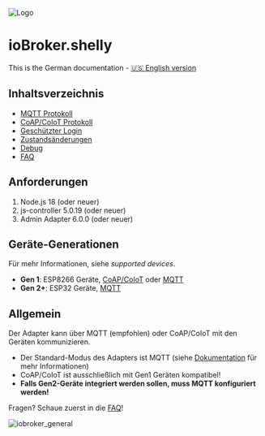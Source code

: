 ![Logo](../../admin/shelly.png)

# ioBroker.shelly

This is the German documentation - [🇺🇸 English version](../en/README.md)

## Inhaltsverzeichnis

- [MQTT Protokoll](protocol-mqtt.md)
- [CoAP/CoIoT Protokoll](protocol-coap.md)
- [Geschützter Login](restricted-login.md)
- [Zustandsänderungen](state-changes.md)
- [Debug](debug.md)
- [FAQ](faq.md)

## Anforderungen

1. Node.js 18 (oder neuer)
2. js-controller 5.0.19 (oder neuer)
4. Admin Adapter 6.0.0 (oder neuer)

## Geräte-Generationen

Für mehr Informationen, siehe *supported devices*.

- **Gen 1**: ESP8266 Geräte, [CoAP/CoIoT](protocol-coap.md) oder [MQTT](protocol-mqtt.md)
- **Gen 2+**: ESP32 Geräte, [MQTT](protocol-mqtt.md)

## Allgemein

Der Adapter kann über MQTT (empfohlen) oder CoAP/CoIoT mit den Geräten kommunizieren.

- Der Standard-Modus des Adapters ist MQTT (siehe [Dokumentation](protocol-mqtt.md) für mehr Informationen)
- CoAP/CoIoT ist ausschließlich mit Gen1 Geräten kompatibel!
- **Falls Gen2-Geräte integriert werden sollen, muss MQTT konfiguriert werden!**

Fragen? Schaue zuerst in die [FAQ](faq.md)!

![iobroker_general](./img/iobroker_general.png)
